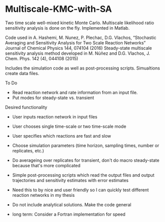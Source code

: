 # Multiscale-KMC-with-SA
Two time scale well-mixed kinetic Monte Carlo. Multiscale likelihood ratio sensitivity analysis is done on the fly. Implemented in Matlab.

Code used in A. Hashemi, M. Nunez, P. Plechac, D.G. Vlachos, “Stochastic Averaging and Sensitivity Analysis for Two Scale Reaction Networks” Journal of Chemical Physics 144, 074104 (2016)
Steady-state multiscale sensitivity analysis method developed in M. Núñez and D.G. Vlachos, J. Chem. Phys. 142 (4), 044108 (2015)

Includes the simulation code as well as post-processing scripts. Simualtions create data files.

To Do
- Read reaction network and rate information from an input file.
- Put modes for steady-state vs. transient

Desired functionality
- User inputs reaction network in input files
- User chooses single time-scale or two time-scale mode
- User specifies which reactions are fast and slow
- Choose simulation parameters (time horizon, sampling times, number or replicates, etc.)
- Do averageing over replicates for transient, don't do macro steady-state because that's more complicated
- Simple post-processing scripts which read the output files and output trajectories and sensitivity estimates with error estimates

- Need this to by nice and user friendly so I can quickly test different reaction networks in my thesis
- Do not include analytical solutions. Make the code general
- long term: Consider a Fortran implementation for speed
